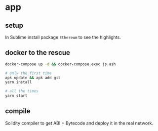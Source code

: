 
# app

## setup

In Sublime install package `Ethereum` to see the highlights.

## docker to the rescue

```bash
docker-compose up -d && docker-compose exec js ash

# only the first time
apk update && apk add git
yarn install

# all the times
yarn start
```

## compile

Solidity compiler to get ABI + Bytecode and deploy it in the real network.
